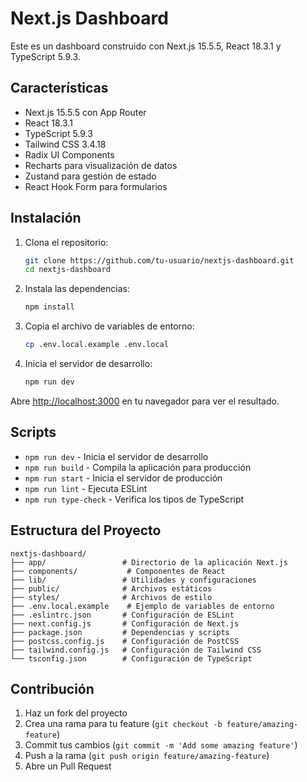 # Next.js Dashboard

Este es un dashboard construido con Next.js 15.5.5, React 18.3.1 y TypeScript 5.9.3.

## Características

- Next.js 15.5.5 con App Router
- React 18.3.1
- TypeScript 5.9.3
- Tailwind CSS 3.4.18
- Radix UI Components
- Recharts para visualización de datos
- Zustand para gestión de estado
- React Hook Form para formularios

## Instalación

1. Clona el repositorio:
   ```bash
   git clone https://github.com/tu-usuario/nextjs-dashboard.git
   cd nextjs-dashboard
   ```

2. Instala las dependencias:
   ```bash
   npm install
   ```

3. Copia el archivo de variables de entorno:
   ```bash
   cp .env.local.example .env.local
   ```

4. Inicia el servidor de desarrollo:
   ```bash
   npm run dev
   ```

Abre [http://localhost:3000](http://localhost:3000) en tu navegador para ver el resultado.

## Scripts

- `npm run dev` - Inicia el servidor de desarrollo
- `npm run build` - Compila la aplicación para producción
- `npm run start` - Inicia el servidor de producción
- `npm run lint` - Ejecuta ESLint
- `npm run type-check` - Verifica los tipos de TypeScript

## Estructura del Proyecto

```
nextjs-dashboard/
├── app/                 # Directorio de la aplicación Next.js
├── components/           # Componentes de React
├── lib/                 # Utilidades y configuraciones
├── public/              # Archivos estáticos
├── styles/              # Archivos de estilo
├── .env.local.example    # Ejemplo de variables de entorno
├── .eslintrc.json       # Configuración de ESLint
├── next.config.js       # Configuración de Next.js
├── package.json         # Dependencias y scripts
├── postcss.config.js    # Configuración de PostCSS
├── tailwind.config.js   # Configuración de Tailwind CSS
└── tsconfig.json        # Configuración de TypeScript
```

## Contribución

1. Haz un fork del proyecto
2. Crea una rama para tu feature (`git checkout -b feature/amazing-feature`)
3. Commit tus cambios (`git commit -m 'Add some amazing feature'`)
4. Push a la rama (`git push origin feature/amazing-feature`)
5. Abre un Pull Request